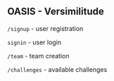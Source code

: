 ## OASIS - Versimilitude 

`/signup` - user registration

`signin` - user login

`/team` - team creation

`/challenges` - available challenges
